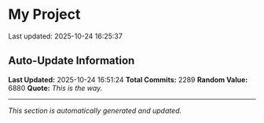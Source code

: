 # My Project


Last updated: 2025-10-24 16:25:37
























































































































































































































































































































































































































































































































































































































































































































































































































































































































































































































































































































































































































































































































































































































































































































































































































































































































































































































































































































































































































































































































































































































































































































































































































































































































































































































































































































































































## Auto-Update Information

**Last Updated:** 2025-10-24 16:51:24
**Total Commits:** 2289
**Random Value:** 6880
**Quote:** _This is the way._

---
_This section is automatically generated and updated._
